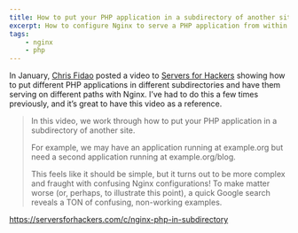 ```yaml
---
title: How to put your PHP application in a subdirectory of another site with Nginx
excerpt: How to configure Nginx to serve a PHP application from within a subdirectory of another.
tags:
    - nginx
    - php
---
```

In January, [Chris Fidao][0] posted a video to [Servers for Hackers][1] showing how to put different PHP applications in different subdirectories and have them serving on different paths with Nginx. I’ve had to do this a few times previously, and it’s great to have this video as a reference.

> In this video, we work through how to put your PHP application in a subdirectory of another site.
>
> For example, we may have an application running at example.org but need a second application running at example.org/blog.
>
> This feels like it should be simple, but it turns out to be more complex and fraught with confusing Nginx configurations! To make matter worse (or, perhaps, to illustrate this point), a quick Google search reveals a TON of confusing, non-working examples.

<https://serversforhackers.com/c/nginx-php-in-subdirectory>

[0]: https://twitter.com/fideloper
[1]: https://serversforhackers.com
